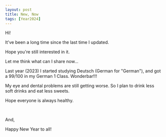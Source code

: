 ```yaml
---
layout: post
title: New, Now
tags: [Year2024] 
---
```


Hi!

It've been a long time since the last time I updated.

Hope you're still interested in it.

Let me think what can I share now...

Last year (2023) I started studying Deutsch (German for "German"), and got a 99/100 in my  German 1 Class. Wonderbar!!!

My eye and dental problems are still getting worse. So I plan to drink less soft drinks and eat less sweets.

Hope everyone is always healthy.

<br>
  
And, 

Happy New Year to all!
